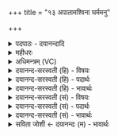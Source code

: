 +++
title = "१३ अपातामश्विना घर्ममनु"

+++
<details><summary>पदपाठः - दयानन्दादि</summary>

अपा॑ताम्। अ॒श्विना॑। घ॒र्मम्। अनु॑। द्यावा॑पृथि॒वी इति॑ द्यावा॑पृथि॒वी। अ॒म॒ँसा॒ता॒म्। इ॒ह। ए॒व। रा॒तयः॑। स॑न्तु॒। १३।
</details>

<details><summary>महीधरः</summary>

म० 'अपातामिति यजमानः' ( का० २६ । ६ । ८)। यजमानः घर्ममभिमन्त्रयत इत्यर्थः । ककुबुष्णिक् अश्विदेवत्या मध्यमः पादो द्वादशार्णः आद्यन्तावष्टार्णौ सा ककुप् । मध्यमश्चेत्ककुबित्युक्तेः । अश्विना घर्ममपातामपिबतां लुङ् । द्यावापृथिवी अन्वमंसातामनुमतवत्यौ । साधु कृतमिति अनुमेनाते इत्यर्थः । अत एवाश्व्यादिप्रसादात् इहैवास्मद्गृहे स्थितानामस्माकं रातयो धनानि सन्तु 'इहैव रातयः सन्त्वितीहैव नो । धनानि सन्त्वित्येवैतदाह' ( १४ । २ । २ । २६) इति श्रुतेः ॥ १३ ॥  
चतुर्दशी।
</details>

<details><summary>अधिमन्त्रम् (VC)</summary>

- अश्विनौ देवते
- दीर्घतमा ऋषिः
- विराडुष्णिक्
- ऋषभः
</details>

<details><summary>दयानन्द-सरस्वती (हि) - विषयः</summary>

फिर उसी विषय को अगले मन्त्र में कहा है ॥
</details>

<details><summary>दयानन्द-सरस्वती (हि) - पदार्थः</summary>

पदार्थान्वयभाषाः -  हे (अश्विना) सुन्दर रीति से वर्त्तमान स्त्री-पुरुष ! तुम वायु और बिजुली के तुल्य (घर्मम्) गृहाश्रम व्यवहार के अनुष्ठान की (अपाताम्) रक्षा करो (द्यावापृथिवी) सूर्य्य-भूमि के समान गृहाश्रम व्यवहार के अनुष्ठान का (अनु, अमंसाताम्) अनुमान किया करो, जिससे कि (इह) गृहाश्रम में (रातयः) विद्यादिजन्य सुखों के दान (एव) ही (सन्तु) होवें ॥१३ ॥
</details>

<details><summary>दयानन्द-सरस्वती (हि) - भावार्थः</summary>

भावार्थभाषाः -  इस मन्त्र में वाचकलुप्तोपमालङ्कार है। जैसे वायु और बिजुली तथा सूर्य और भूमि साथ वर्त्तकर सुख देते हैं, वैसे स्त्री-पुरुष प्रीति के साथ वर्त्तमान हुए सबके लिये अतुल सुख देवें ॥१३ ॥
</details>

<details><summary>दयानन्द-सरस्वती (सं) - विषयः</summary>

पुनस्तमेव विषयमाह ॥
</details>

<details><summary>दयानन्द-सरस्वती (सं) - पदार्थः</summary>

पदार्थान्वयभाषाः -  हे अश्विना ! युवां वायुविद्युताविव घर्ममपातां द्यावापृथिवी इव घर्ममन्वमंसातां यत इह रातय एव सन्तु ॥१३ ॥
</details>

<details><summary>दयानन्द-सरस्वती (सं) - भावार्थः</summary>

भावार्थभाषाः -  अत्र वाचकलुप्तोपमालङ्कारः। यथा वायुविद्युतौ भूमिसूर्यौ सह वर्त्तित्वा सुखानि दत्तस्तथैव स्त्रीपुरुषौ प्रीत्या सह वर्त्तमानौ सर्वेभ्योऽतुलं सुखं दद्याताम् ॥१३ ॥
</details>

<details><summary>सविता जोशी ← दयानन्दः (म) - भावार्थः</summary>

भावार्थभाषाः -  या मंत्रात वाचक लुप्तोपमालंकार आहे. जसे वायू व विद्युत आणि सूर्य व भूमी बरोबर राहून सुख देतात. तसे स्री-पुरुषांनी प्रेमाने राहावे व सर्वांना खूप सुख द्यावे.
</details>